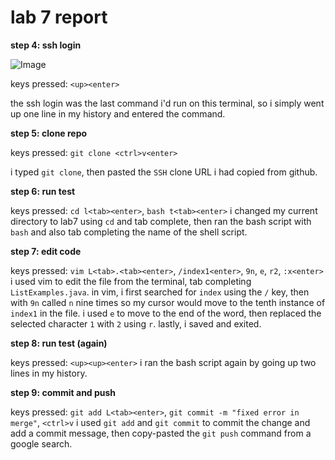 # lab 7 report

**step 4: ssh login**

![Image](lab7images/)

keys pressed: `<up><enter>`

the ssh login was the last command i'd run on this terminal, so i simply went up one line in my history and entered the command.

**step 5: clone repo**

keys pressed: `git clone <ctrl>v<enter>`

i typed `git clone`, then pasted the `SSH` clone URL i had copied from github.

**step 6: run test**

keys pressed: `cd l<tab><enter>`, `bash t<tab><enter>`
i changed my current directory to lab7 using `cd` and tab complete, then ran the bash script with `bash` and also tab completing the name of the shell script.

**step 7: edit code**

keys pressed: `vim L<tab>.<tab><enter>`, `/index1<enter>`, `9n`, `e`, `r2`, `:x<enter>`
i used vim to edit the file from the terminal, tab completing `ListExamples.java`. in vim, i first searched for `index` using the `/` key, then with `9n` called `n` nine times so my cursor would move to the tenth instance of `index1` in the file. i used `e` to move to the end of the word, then replaced the selected character `1` with `2` using `r`. lastly, i saved and exited.

**step 8: run test (again)**

keys pressed: `<up><up><enter>`
i ran the bash script again by going up two lines in my history.

**step 9: commit and push**

keys pressed: `git add L<tab><enter>`, `git commit -m "fixed error in merge"`, `<ctrl>v`
i used `git add` and `git commit` to commit the change and add a commit message, then copy-pasted the `git push` command from a google search.
